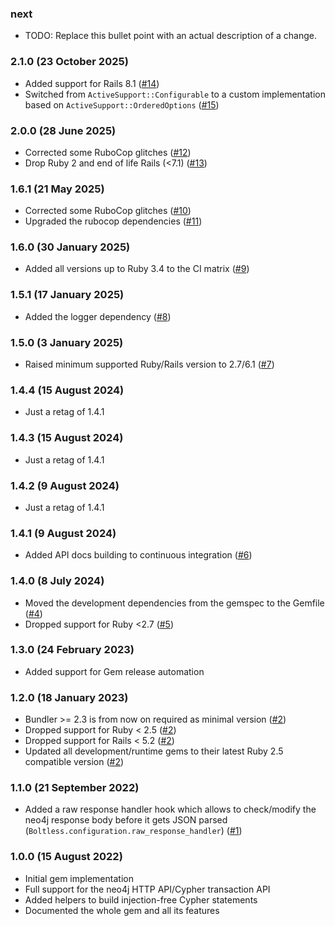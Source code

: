 ### next

* TODO: Replace this bullet point with an actual description of a change.

### 2.1.0 (23 October 2025)

* Added support for Rails 8.1 ([#14](https://github.com/hausgold/boltless/pull/14))
* Switched from `ActiveSupport::Configurable` to a custom implementation based
  on `ActiveSupport::OrderedOptions` ([#15](https://github.com/hausgold/boltless/pull/15))

### 2.0.0 (28 June 2025)

* Corrected some RuboCop glitches ([#12](https://github.com/hausgold/boltless/pull/12))
* Drop Ruby 2 and end of life Rails (<7.1) ([#13](https://github.com/hausgold/boltless/pull/13))

### 1.6.1 (21 May 2025)

* Corrected some RuboCop glitches ([#10](https://github.com/hausgold/boltless/pull/10))
* Upgraded the rubocop dependencies ([#11](https://github.com/hausgold/boltless/pull/11))

### 1.6.0 (30 January 2025)

* Added all versions up to Ruby 3.4 to the CI matrix ([#9](https://github.com/hausgold/boltless/pull/9))

### 1.5.1 (17 January 2025)

* Added the logger dependency ([#8](https://github.com/hausgold/boltless/pull/8))

### 1.5.0 (3 January 2025)

* Raised minimum supported Ruby/Rails version to 2.7/6.1 ([#7](https://github.com/hausgold/boltless/pull/7))

### 1.4.4 (15 August 2024)

* Just a retag of 1.4.1

### 1.4.3 (15 August 2024)

* Just a retag of 1.4.1

### 1.4.2 (9 August 2024)

* Just a retag of 1.4.1

### 1.4.1 (9 August 2024)

* Added API docs building to continuous integration ([#6](https://github.com/hausgold/boltless/pull/6))

### 1.4.0 (8 July 2024)

* Moved the development dependencies from the gemspec to the Gemfile ([#4](https://github.com/hausgold/boltless/pull/4))
* Dropped support for Ruby <2.7 ([#5](https://github.com/hausgold/boltless/pull/5))

### 1.3.0 (24 February 2023)

* Added support for Gem release automation

### 1.2.0 (18 January 2023)

* Bundler >= 2.3 is from now on required as minimal version ([#2](https://github.com/hausgold/boltless/pull/2))
* Dropped support for Ruby < 2.5 ([#2](https://github.com/hausgold/boltless/pull/2))
* Dropped support for Rails < 5.2 ([#2](https://github.com/hausgold/boltless/pull/2))
* Updated all development/runtime gems to their latest
  Ruby 2.5 compatible version ([#2](https://github.com/hausgold/boltless/pull/2))

### 1.1.0 (21 September 2022)

* Added a raw response handler hook which allows to check/modify the neo4j
  response body before it gets JSON parsed
  (`Boltless.configuration.raw_response_handler`) ([#1](https://github.com/hausgold/boltless/pull/1))

### 1.0.0 (15 August 2022)

* Initial gem implementation
* Full support for the neo4j HTTP API/Cypher transaction API
* Added helpers to build injection-free Cypher statements
* Documented the whole gem and all its features
